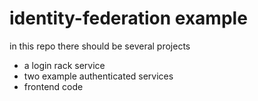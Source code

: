 # identity-federation example

in this repo there should be several projects

- a login rack service
- two example authenticated services
- frontend code

